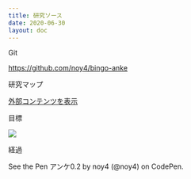 ```yaml
---
title: 研究ソース
date: 2020-06-30
layout: doc
---
```


Git

https://github.com/noy4/bingo-anke

研究マップ

[外部コンテンツを表示](https://www.mindmeister.com/maps/public_map_shell/1549130894/_?width=700&height=600&z=auto&t=CejqbEZ6L3)

目標

![](https://chankuwa.com/wp-content/uploads/2020/06/アンケ.gif)

経過

  See the Pen 
  アンケ0.2 by noy4 (@noy4)
  on CodePen.